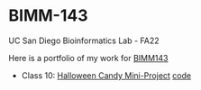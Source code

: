 # BIMM-143
UC San Diego Bioinformatics Lab - FA22

Here is a portfolio of my work for [BIMM143](https://bioboot.github.io/bimm143_F22/)

- Class 10: [Halloween Candy Mini-Project](https://github.com/nickolasbeam/BIMM-143/blob/main/Halloween%20Mini-Project.md) [code](https://github.com/nickolasbeam/BIMM-143/blob/main/Halloween%20Mini-Project.qmd)
